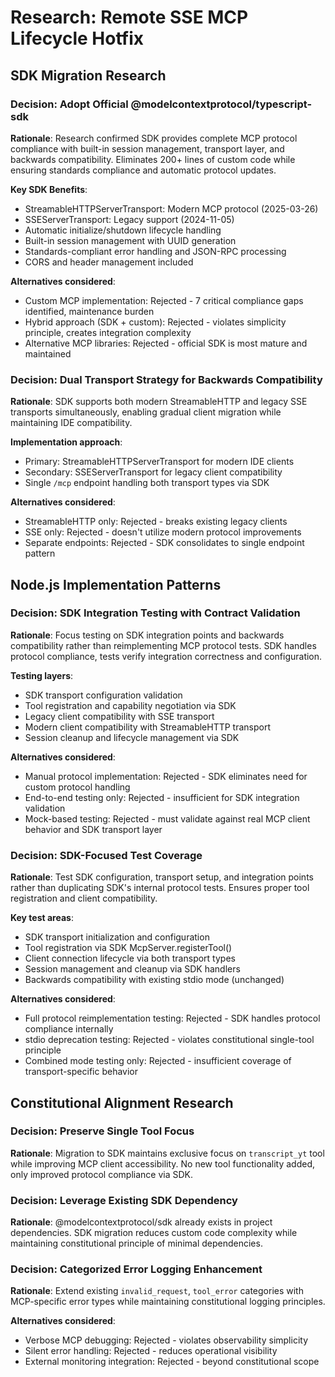 # Research: Remote SSE MCP Lifecycle Hotfix

## SDK Migration Research

### Decision: Adopt Official @modelcontextprotocol/typescript-sdk
**Rationale**: Research confirmed SDK provides complete MCP protocol compliance with built-in session management, transport layer, and backwards compatibility. Eliminates 200+ lines of custom code while ensuring standards compliance and automatic protocol updates.

**Key SDK Benefits**:
- StreamableHTTPServerTransport: Modern MCP protocol (2025-03-26) 
- SSEServerTransport: Legacy support (2024-11-05)
- Automatic initialize/shutdown lifecycle handling
- Built-in session management with UUID generation
- Standards-compliant error handling and JSON-RPC processing
- CORS and header management included

**Alternatives considered**:
- Custom MCP implementation: Rejected - 7 critical compliance gaps identified, maintenance burden
- Hybrid approach (SDK + custom): Rejected - violates simplicity principle, creates integration complexity
- Alternative MCP libraries: Rejected - official SDK is most mature and maintained

### Decision: Dual Transport Strategy for Backwards Compatibility
**Rationale**: SDK supports both modern StreamableHTTP and legacy SSE transports simultaneously, enabling gradual client migration while maintaining IDE compatibility.

**Implementation approach**:
- Primary: StreamableHTTPServerTransport for modern IDE clients
- Secondary: SSEServerTransport for legacy client compatibility  
- Single `/mcp` endpoint handling both transport types via SDK

**Alternatives considered**:
- StreamableHTTP only: Rejected - breaks existing legacy clients
- SSE only: Rejected - doesn't utilize modern protocol improvements
- Separate endpoints: Rejected - SDK consolidates to single endpoint pattern

## Node.js Implementation Patterns

### Decision: SDK Integration Testing with Contract Validation
**Rationale**: Focus testing on SDK integration points and backwards compatibility rather than reimplementing MCP protocol tests. SDK handles protocol compliance, tests verify integration correctness and configuration.

**Testing layers**:
- SDK transport configuration validation
- Tool registration and capability negotiation via SDK
- Legacy client compatibility with SSE transport
- Modern client compatibility with StreamableHTTP transport
- Session cleanup and lifecycle management via SDK

**Alternatives considered**:
- Manual protocol implementation: Rejected - SDK eliminates need for custom protocol handling
- End-to-end testing only: Rejected - insufficient for SDK integration validation
- Mock-based testing: Rejected - must validate against real MCP client behavior and SDK transport layer

### Decision: SDK-Focused Test Coverage  
**Rationale**: Test SDK configuration, transport setup, and integration points rather than duplicating SDK's internal protocol tests. Ensures proper tool registration and client compatibility.

**Key test areas**:
- SDK transport initialization and configuration
- Tool registration via SDK McpServer.registerTool()
- Client connection lifecycle via both transport types
- Session management and cleanup via SDK handlers
- Backwards compatibility with existing stdio mode (unchanged)

**Alternatives considered**:
- Full protocol reimplementation testing: Rejected - SDK handles protocol compliance internally
- stdio deprecation testing: Rejected - violates constitutional single-tool principle
- Combined mode testing only: Rejected - insufficient coverage of transport-specific behavior

## Constitutional Alignment Research

### Decision: Preserve Single Tool Focus
**Rationale**: Migration to SDK maintains exclusive focus on `transcript_yt` tool while improving MCP client accessibility. No new tool functionality added, only improved protocol compliance via SDK.

### Decision: Leverage Existing SDK Dependency
**Rationale**: @modelcontextprotocol/sdk already exists in project dependencies. SDK migration reduces custom code complexity while maintaining constitutional principle of minimal dependencies.

### Decision: Categorized Error Logging Enhancement  
**Rationale**: Extend existing `invalid_request`, `tool_error` categories with MCP-specific error types while maintaining constitutional logging principles.

**Alternatives considered**:
- Verbose MCP debugging: Rejected - violates observability simplicity
- Silent error handling: Rejected - reduces operational visibility
- External monitoring integration: Rejected - beyond constitutional scope